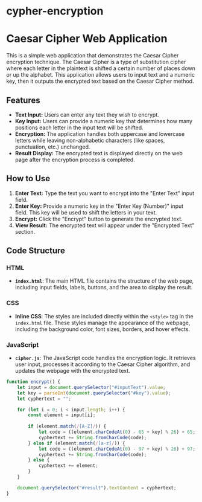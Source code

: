 # cypher-encryption
# Caesar Cipher Web Application

This is a simple web application that demonstrates the Caesar Cipher encryption technique. The Caesar Cipher is a type of substitution cipher where each letter in the plaintext is shifted a certain number of places down or up the alphabet. This application allows users to input text and a numeric key, then it outputs the encrypted text based on the Caesar Cipher method.

## Features

- **Text Input:** Users can enter any text they wish to encrypt.
- **Key Input:** Users can provide a numeric key that determines how many positions each letter in the input text will be shifted.
- **Encryption:** The application handles both uppercase and lowercase letters while leaving non-alphabetic characters (like spaces, punctuation, etc.) unchanged.
- **Result Display:** The encrypted text is displayed directly on the web page after the encryption process is completed.

## How to Use

1. **Enter Text:** Type the text you want to encrypt into the "Enter Text" input field.
2. **Enter Key:** Provide a numeric key in the "Enter Key (Number)" input field. This key will be used to shift the letters in your text.
3. **Encrypt:** Click the "Encrypt" button to generate the encrypted text.
4. **View Result:** The encrypted text will appear under the "Encrypted Text" section.

## Code Structure

### HTML

- **`index.html`**: The main HTML file contains the structure of the web page, including input fields, labels, buttons, and the area to display the result.

### CSS

- **Inline CSS**: The styles are included directly within the `<style>` tag in the `index.html` file. These styles manage the appearance of the webpage, including the background color, font sizes, borders, and hover effects.

### JavaScript

- **`cipher.js`**: The JavaScript code handles the encryption logic. It retrieves user input, processes it according to the Caesar Cipher algorithm, and updates the webpage with the encrypted text.

```javascript
function encrypt() {
    let input = document.querySelector("#inputText").value;
    let key = parseInt(document.querySelector("#key").value);
    let cyphertext = "";

    for (let i = 0; i < input.length; i++) {
        const element = input[i];
        
        if (element.match(/[A-Z]/)) {
            let code = ((element.charCodeAt(0) - 65 + key) % 26) + 65;
            cyphertext += String.fromCharCode(code);
        } else if (element.match(/[a-z]/)) {
            let code = ((element.charCodeAt(0) - 97 + key) % 26) + 97;
            cyphertext += String.fromCharCode(code);
        } else {
            cyphertext += element;
        }
    }

    document.querySelector("#result").textContent = cyphertext;
}
